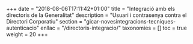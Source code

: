 +++
date        = "2018-08-06T17:11:42+01:00"
title       = "Integració amb els directoris de la Generalitat"
description = "Usuari i contrasenya contra el Directori Corporatiu"
section     = "gicar-novesintegracions-tecniques-autenticacio"
enllac = "/directoris-integracio/"
taxonomies  = []
toc 		= true
weight 		= 20
+++
